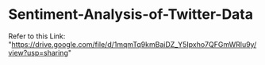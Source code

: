 # Sentiment-Analysis-of-Twitter-Data
Refer to this Link: "https://drive.google.com/file/d/1mqmTq9kmBaiDZ_Y5Ipxho7QFGmWRlu9y/view?usp=sharing"
